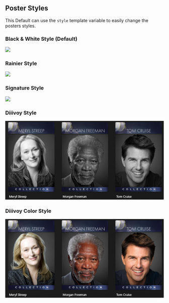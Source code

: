 ## Poster Styles

This Default can use the `style` template variable to easily change the posters styles.

### Black & White Style (Default)

![](images/person_bw.png)

### Rainier Style

![](images/person_rainier.png)

### Signature Style

![](images/person_signature.png)

### Diiivoy Style

![](images/person_diiivoy.png)

### Diiivoy Color Style

![](images/person_diiivoycolor.png)
